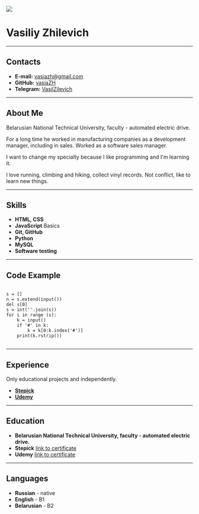 ![](https://avatars.githubusercontent.com/u/47690251?s=400&u=a18aca9819132c4e3d9d5e9b9e6998e0ff74168a&v=4)
# Vasiliy Zhilevich
---
## Contacts
* **E-mail:** vasiazh@gmail.com
* **GitHub:** [vasiaZH](https://github.com/vasiaZH)
* **Telegram:** [VasilZilevich](https://t.me/VasilZilevich)


---
## About Me 
Belarusian National Technical University, faculty - automated electric drive.
  
For a long time he worked in manufacturing companies as a development manager, including in sales. Worked as a software sales manager. 

I want to change my specialty because I like programming and I'm learning it.
      
I love running, climbing and hiking, collect vinyl records. Not conflict, like to learn new things.

---
## Skills
* **HTML, CSS**
* **JavaScript** Basics
* **Git, GitHub**
* **Python**
* **MySQL**
* **Software testing**
---
## Code Example

```

s = []
n = s.extend(input())
del s[0]
s = int(''.join(s))
for i in range (s):
    k = input()
    if '#' in k:
        k = k[0:k.index('#')]
    print(k.rstrip()) 


```
---
## Experience
 Only educational projects and independently.
 * **[Stepick](https://stepik.org)**
 * **[Udemy](https://www.udemy.com)**

 ---
## Education
* **Belarusian National Technical University, faculty - automated electric drive.**
* **Stepick**
[link to certificate](https://drive.google.com/file/d/1MEvs2lj3tICcFgV6LxYWFKGoZbAL-bFs/view?usp=share_link)
* **Udemy**
[link to certificate](https://drive.google.com/file/d/1iT9sMy6fiTzbognwptiRd0BDMYbNrYYh/view?usp=share_link)
---
## Languages
* **Russian** - native
* **English** - B1
* **Belarusian** - B2